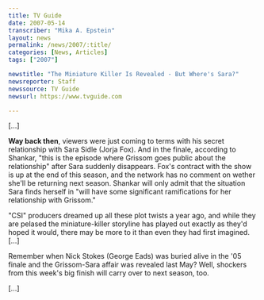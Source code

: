 ```yaml
---
title: TV Guide
date: 2007-05-14
transcriber: "Mika A. Epstein"
layout: news
permalink: /news/2007/:title/
categories: [News, Articles]
tags: ["2007"]

newstitle: "The Miniature Killer Is Revealed - But Where's Sara?"
newsreporter: Staff
newssource: TV Guide
newsurl: https://www.tvguide.com

---
```


[...]

**Way back then**, viewers were just coming to terms with his secret relationship with Sara Sidle (Jorja Fox). And in the finale, according to Shankar, "this is the episode where Grissom goes public about the relationship" after Sara suddenly disappears. Fox's contract with the show is up at the end of this season, and the network has no comment on wether she'll be returning next season. Shankar will only admit that the situation Sara finds herself in "will have some significant ramifications for her relationship with Grissom."

"CSI" producers dreamed up all these plot twists a year ago, and while they are pelased the miniature-killer storyline has played out exactly as they'd hoped it would, there may be more to it than even they had first imagined. [...]

Remember when Nick Stokes (George Eads) was buried alive in the '05 finale and the Grissom-Sara affair was revealed last May? Well, shockers from this week's big finish will carry over to next season, too.

[...]
